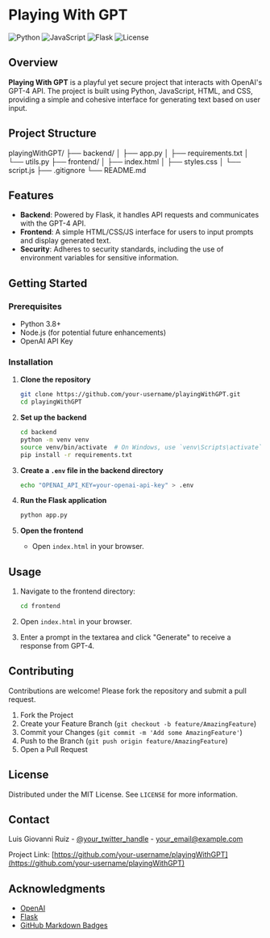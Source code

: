 # Playing With GPT

![Python](https://img.shields.io/badge/Python-3.8%2B-blue)
![JavaScript](https://img.shields.io/badge/JavaScript-ES6%2B-yellow)
![Flask](https://img.shields.io/badge/Flask-2.0.2-green)
![License](https://img.shields.io/badge/License-MIT-brightgreen)

## Overview
**Playing With GPT** is a playful yet secure project that interacts with OpenAI's GPT-4 API. The project is built using Python, JavaScript, HTML, and CSS, providing a simple and cohesive interface for generating text based on user input. 

## Project Structure
playingWithGPT/
├── backend/
│ ├── app.py
│ ├── requirements.txt
│ └── utils.py
├── frontend/
│ ├── index.html
│ ├── styles.css
│ └── script.js
├── .gitignore
└── README.md

## Features
- **Backend**: Powered by Flask, it handles API requests and communicates with the GPT-4 API.
- **Frontend**: A simple HTML/CSS/JS interface for users to input prompts and display generated text.
- **Security**: Adheres to security standards, including the use of environment variables for sensitive information.

## Getting Started

### Prerequisites
- Python 3.8+
- Node.js (for potential future enhancements)
- OpenAI API Key

### Installation

1. **Clone the repository**
    ```sh
    git clone https://github.com/your-username/playingWithGPT.git
    cd playingWithGPT
    ```

2. **Set up the backend**
    ```sh
    cd backend
    python -m venv venv
    source venv/bin/activate  # On Windows, use `venv\Scripts\activate`
    pip install -r requirements.txt
    ```

3. **Create a `.env` file in the backend directory**
    ```sh
    echo "OPENAI_API_KEY=your-openai-api-key" > .env
    ```

4. **Run the Flask application**
    ```sh
    python app.py
    ```

5. **Open the frontend**
    - Open `index.html` in your browser.

## Usage

1. Navigate to the frontend directory:
    ```sh
    cd frontend
    ```

2. Open `index.html` in your browser.

3. Enter a prompt in the textarea and click "Generate" to receive a response from GPT-4.

## Contributing
Contributions are welcome! Please fork the repository and submit a pull request.

1. Fork the Project
2. Create your Feature Branch (`git checkout -b feature/AmazingFeature`)
3. Commit your Changes (`git commit -m 'Add some AmazingFeature'`)
4. Push to the Branch (`git push origin feature/AmazingFeature`)
5. Open a Pull Request

## License
Distributed under the MIT License. See `LICENSE` for more information.

## Contact
Luis Giovanni Ruiz - [@your_twitter_handle](https://twitter.com/your_twitter_handle) - your_email@example.com

Project Link: [https://github.com/your-username/playingWithGPT](https://github.com/your-username/playingWithGPT)

## Acknowledgments
- [OpenAI](https://www.openai.com/)
- [Flask](https://flask.palletsprojects.com/)
- [GitHub Markdown Badges](https://shields.io/)

